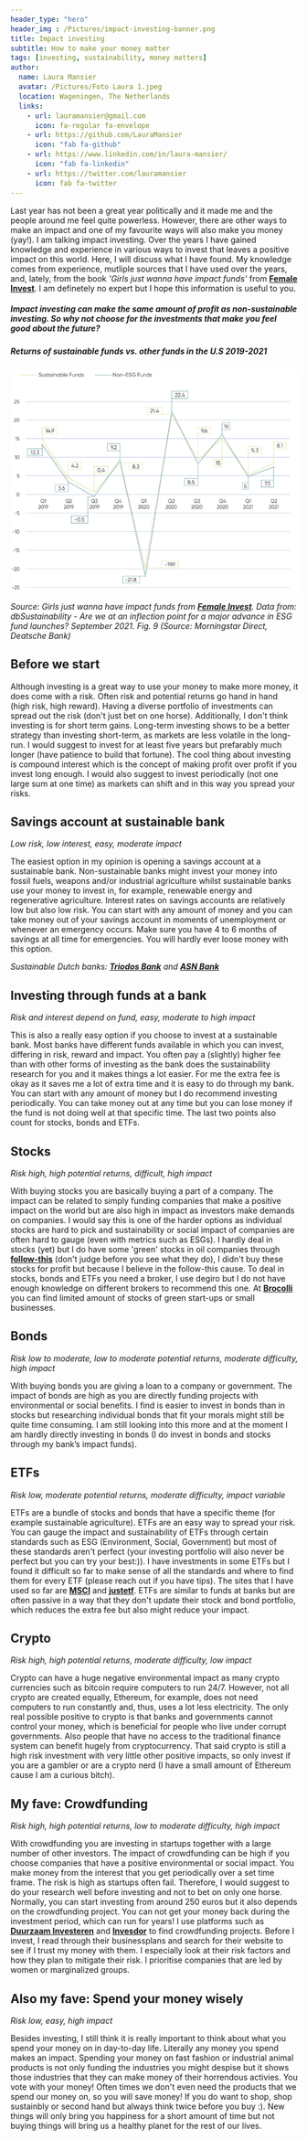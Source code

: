 ```yaml
---
header_type: "hero"
header_img : /Pictures/impact-investing-banner.png
title: Impact investing
subtitle: How to make your money matter
tags: [investing, sustainability, money matters]
author:
  name: Laura Mansier
  avatar: /Pictures/Foto Laura 1.jpeg
  location: Wageningen, The Netherlands
  links:                
    - url: lauramansier@gmail.com
      icon: fa-regular fa-envelope
    - url: https://github.com/LauraMansier
      icon: "fab fa-github"
    - url: https://www.linkedin.com/in/laura-mansier/
      icon: "fab fa-linkedin"
    - url: https://twitter.com/lauramansier
      icon: fab fa-twitter
---
```


Last year has not been a great year politically and it made me and the people around me feel quite powerless. However, there are other ways to make an impact and one of my favourite ways will also make you money (yay!). I am talking impact investing. Over the years I have gained knowledge and experience in various ways to invest that leaves a positive impact on this world. Here, I will discuss what I have found. My knowledge comes from experience, mutliple sources that I have used over the years, and, lately, from the book _'Girls just wanna have impact funds'_ from **[Female Invest](https://www.femaleinvest.com/)**. I am definetely no expert but I hope this information is useful to you.

##### _Impact investing can make the same amount of  profit as non-sustainable investing. So why not choose for the investments that make you feel good about the future?_

##### Returns of sustainable funds vs. other funds in the U.S 2019-2021

<img src="/Pictures/sustainable-vs-unsustainable-investing.png" title="Returns of sustainable funds vs. other funds in the U.S 2019-2021">

_Source: Girls just wanna have impact funds from **[Female Invest](https://www.femaleinvest.com/)**. Data from: dbSustainability - Are we at an inflection point for a major advance in ESG fund launches? September 2021. Fig. 9 (Source: Morningstar Direct, Deatsche Bank)_

## Before we start

Although investing is a great way to use your money to make more money, it does come with a risk. Often risk and potential returns go hand in hand (high risk, high reward). Having a diverse portfolio of investments can spread out the risk (don't just bet on one horse). Additionally, I don't think investing is for short term gains. Long-term investing shows to be a better strategy than investing short-term, as markets are less volatile in the long-run. I would suggest to invest for at least five years but prefarably much longer (have patience to build that fortune). The cool thing about investing is compound interest which is the concept of making profit over profit if you invest long enough. I would also suggest to invest periodically (not one large sum at one time) as markets can shift and in this way you spread your risks.

## Savings account at sustainable bank
_Low risk, low interest, easy, moderate impact_

The easiest option in my opinion is opening a savings account at a sustainable bank. Non-sustainable banks might invest your money into fossil fuels, weapons and/or industrial agriculture whilst sustainable banks use your money to invest in, for example, renewable energy and regenerative agriculture. Interest rates on savings accounts are relatively low but also low risk. You can start with any amount of money and you can take money out of your savings account in moments of unemployment or whenever an emergency occurs. Make sure you have 4 to 6 months of savings at all time for emergencies. You will hardly ever loose money with this option. 

_Sustainable Dutch banks: **[Triodos Bank](https://www.triodos.nl/)** and **[ASN Bank](https://www.asnbank.nl/home.html)**_

## Investing through funds at a bank
_Risk and interest depend on fund, easy, moderate to high impact_

This is also a really easy option if you choose to invest at a sustainable bank. Most banks have different funds available in which you can invest, differing in risk, reward and impact. You often pay a (slightly) higher fee than with other forms of investing as the bank does the sustainability research for you and it makes things a lot easier. For me the extra fee is okay as it saves me a lot of extra time and it is easy to do through my bank. You can start with any amount of money but I do recommend investing periodically. You can take money out at any time but you can lose money if the fund is not doing well at that specific time. The last two points also count for stocks, bonds and ETFs.

## Stocks
_Risk high, high potential returns, difficult, high impact_

With buying stocks you are basically buying a part of a company. The impact can be related to simply funding companies that make a positive impact on the world but are also high in impact as investors make demands on companies. I would say this is one of the harder options as individual stocks are hard to pick and sustainability or social impact of companies are often hard to gauge (even with metrics such as ESGs). I hardly deal in stocks (yet) but I do have some 'green' stocks in oil companies through **[follow-this](https://www.follow-this.org/)** (don't judge before you see what they do), I didn't buy these stocks for profit but because I believe in the follow-this cause. To deal in stocks, bonds and ETFs you need a broker, I use degiro but I do not have enough knowledge on different brokers to recommend this one. At **[Brocolli](https://broccoli.eu/en)** you can find limited amount of stocks of green start-ups or small businesses.

## Bonds
_Risk low to moderate, low to moderate potential returns, moderate difficulty, high impact_

With buying bonds you are giving a loan to a company or government. The impact of bonds are high as you are directly funding projects with environmental or social benefits. I find is easier to invest in bonds than in stocks but researching individual bonds that fit your morals might still be quite time consuming. I am still looking into this more and at the moment I am hardly directly investing in bonds (I do invest in bonds and stocks through my bank’s impact funds).

## ETFs
_Risk low, moderate potential returns, moderate difficulty, impact variable_

ETFs are a bundle of stocks and bonds that have a specific theme (for example sustainable agriculture). ETFs are an easy way to spread your risk. You can gauge the impact and sustainability of ETFs through certain standards such as ESG (Environment, Social, Government) but most of these standards aren't perfect (your investing portfolio will also never be perfect but you can try your best:)). I have investments in some ETFs but I found it difficult so far to make sense of all the standards and where to find them for every ETF (please reach out if you have tips). The sites that I have used so far are **[MSCI](https://www.msci.com/our-solutions/esg-investing/esg-fund-ratings-climate-search-tool)** and **[justetf](https://www.justetf.com/en/how-to/invest-in-climate-change.html)**. ETFs are similar to funds at banks but are often passive in a way that they don't update their stock and bond portfolio, which reduces the extra fee but also might reduce your impact. 

## Crypto
_Risk high, high potential returns, moderate difficulty, low impact_

Crypto can have a huge negative environmental impact as many crypto currencies such as bitcoin require computers to run 24/7. However, not all crypto are created equally, Ethereum, for example, does not need computers to run constantly and, thus, uses a lot less electricity. The only real possible positive to crypto is that banks and governments cannot control your money, which is beneficial for people who live under corrupt governments. Also people that have no access to the traditional finance system can benefit hugely from cryptocurrency.
That said crypto is still a high risk investment with very little other positive impacts, so only invest if you are a gambler or are a crypto nerd (I have a small amount of Ethereum cause I am a curious bitch).

## My fave: Crowdfunding
_Risk high, high potential returns, low to moderate difficulty, high impact_

With crowdfunding you are investing in startups together with a large number of other investors. The impact of crowdfunding can be high if you choose companies that have a positive environmental or social impact. You make money from the interest that you get periodically over a set time frame. The risk is high as startups often fail. Therefore, I would suggest to do your research well before investing and not to bet on only one horse. Normally, you can start investing from around 250 euros but it also depends on the crowdfunding project. You can not get your money back during the investment period, which can run for years! I use platforms such as **[Duurzaam Investeren](https://www.duurzaaminvesteren.nl/)** and **[Invesdor](https://www.invesdor.nl/#/)** to find crowdfunding projects. Before I invest, I read through their businessplans and search for their website to see if I trust my money with them. I especially look at their risk factors and how they plan to mitigate their risk. I prioritise companies that are led by women or marginalized groups.

## Also my fave: Spend your money wisely
_Risk low, easy, high impact_

Besides investing, I still think it is really important to think about what you spend your money on in day-to-day life. Literally any money you spend makes an impact. Spending your money on fast fashion or industrial animal products is not only funding the industries you might despise but it shows those industries that they can make money of their horrendous activies. You vote with your money! Often times we don't even need the products that we spend our money on, so you will save money!
If you do want to shop, shop sustainbly or second hand but always think twice before you buy :).
New things will only bring you happiness for a short amount of time but not buying things will bring us a healthy planet for the rest of our lives.
